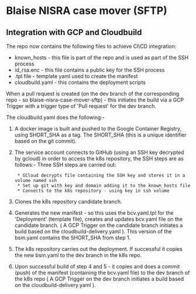 # Blaise NISRA case mover (SFTP)


## Integration with GCP and Cloudbuild

The repo now contains the following files to achieve CI\CD integration:

- known_hosts - this file is part of the repo and is used as part of the SSH process
- id_rsa.enc - this file contains a public key for the SSH process
- .tpl file - template yaml used to create the manifest
- cloudbuild.yaml - this contains the deployment scripts

When a pull request is created (on the dev branch of the corresponding repo - so blaise-nisra-case-mover-sftp) - this initiates the build via a GCP Trigger with a trigger type of 'Pull request' for the dev branch. 

The cloudbuild.yaml does the following:-

1. A docker image is built and pushed to the Google Container Registry, using SHORT_SHA as a tag. The SHORT_SHA (this is a unique identifier based on the git commit).

2. The service account connects to GitHub (using an SSH key decrypted by gcloud) in order to access the k8s repository, the SSH steps are as follows:-
Three SSH steps are carried out:

        * GCloud decrypts file containing the SSH key and stores it in a volume named ssh
        * Set up git with key and domain adding it to the known_hosts file
        * Connects to the k8s repository - using key in ssh volume
        
3. Clones the k8s repository candidate branch.

4. Generates the new manifest - so this uses the bcv.yaml.tpl for the 'Deployment' (template file), creates and updates bcv.yaml file on the candidate branch. ( A GCP Trigger on the candidate branch initiates a build based on the cloudbuild-delivery.yaml ).  This version of the bsm.yaml contains the SHORT_SHA from step 1.

5. The k8s repository carries out the deployment. If successful it copies the new bsm.yaml to the dev branch in the k8s repo.

6. Upon successful build of step 4 and 5 - it copies and does a commit (push) of the manifest (containing the bcv.yaml file) to the dev branch of the k8s repo ( A GCP Trigger on the dev branch initiates a build based on the cloudbuild-delivery.yaml ).

